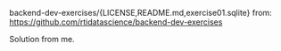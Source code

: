backend-dev-exercises/{LICENSE,README.md,exercise01.sqlite} 
from: <https://github.com/rtidatascience/backend-dev-exercises>

Solution from me.
